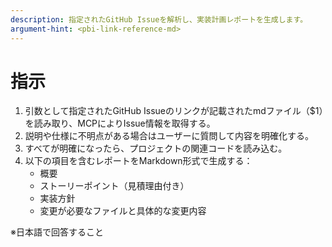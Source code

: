 ```yaml
---
description: 指定されたGitHub Issueを解析し、実装計画レポートを生成します。
argument-hint: <pbi-link-reference-md>
---
```


# 指示
1. 引数として指定されたGitHub Issueのリンクが記載されたmdファイル（$1）を読み取り、MCPによりIssue情報を取得する。 
2. 説明や仕様に不明点がある場合はユーザーに質問して内容を明確化する。  
3. すべてが明確になったら、プロジェクトの関連コードを読み込む。  
4. 以下の項目を含むレポートをMarkdown形式で生成する：  
    - 概要
    - ストーリーポイント（見積理由付き）  
    - 実装方針  
    - 変更が必要なファイルと具体的な変更内容  

※日本語で回答すること